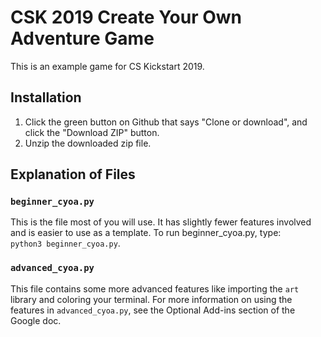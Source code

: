 # CSK 2019 Create Your Own Adventure Game
This is an example game for CS Kickstart 2019.  

## Installation
1. Click the green button on Github that says "Clone or download", and click the "Download ZIP" button.
2. Unzip the downloaded zip file.

## Explanation of Files
### `beginner_cyoa.py`   
This is the file most of you will use. It has slightly fewer features involved and is easier to use as a template. To run beginner_cyoa.py, type:    
`python3 beginner_cyoa.py`.   

### `advanced_cyoa.py`   
This file contains some more advanced features like importing the `art` library and coloring your terminal. For more information on using the features in `advanced_cyoa.py`, see the Optional Add-ins section of the Google doc.
